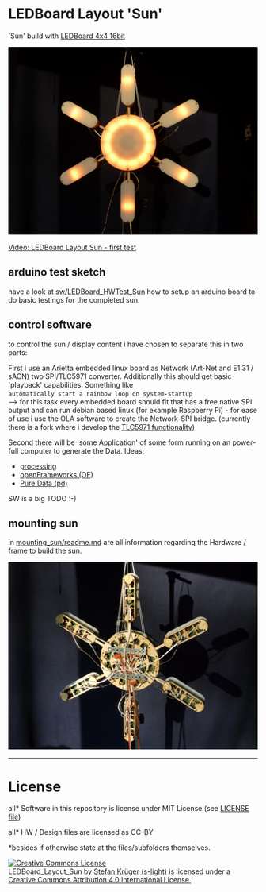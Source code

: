 <!--lint disable list-item-indent-->

# LEDBoard Layout 'Sun'
'Sun' build with [LEDBoard 4x4 16bit](https://github.com/s-light/LEDBoard_4x4_16bit)

![Sun](photos/P1660853_small.jpg)


[Video: LEDBoard Layout Sun - first test](https://vimeo.com/253356118)

## arduino test sketch
have a look at [sw/LEDBoard_HWTest_Sun](sw/LEDBoard_HWTest_Sun/readme.md)
how to setup an arduino board to do basic testings for the completed sun.

## control software
to control the sun / display content i have chosen to separate
this in two parts:

First i use an Arietta embedded linux board as
Network (Art-Net and E1.31 / sACN) two SPI/TLC5971 converter.
Additionally this should get basic 'playback' capabilities.
Something like  
`automatically start a rainbow loop on system-startup`  
--> for this task every embedded board should fit that has a free native SPI output
and can run debian based linux (for example Raspberry Pi) -
for ease of use i use the OLA software to create the Network-SPI bridge.
(currently there is a fork where i develop the [TLC5971 functionality](https://github.com/s-light/ola/tree/SPI_TLC5971_new))

Second there will be 'some Application' of some form running on an power-full
computer to generate the Data.
Ideas:
- [processing](https://processing.org/)
- [openFrameworks (OF)](http://openframeworks.cc/)
- [Pure Data (pd)](http://puredata.info/)

SW is a big TODO :-)




## mounting sun
in [mounting_sun/readme.md](mounting_sun/readme.md) are all information
regarding the Hardware / frame to build the sun.

![Mounting Sun](photos/P1660867_small.jpg)












---
# License
all* Software in this repository is license under MIT License (see [LICENSE file](LICENSE))

all* HW / Design files are licensed as CC-BY

\*besides if otherwise state at the files/subfolders themselves. 

<!-- License info -->
<a rel="license" href="http://creativecommons.org/licenses/by/4.0/">
    <img alt="Creative Commons License" style="border-width:0" src="https://i.creativecommons.org/l/by/4.0/88x31.png" />
</a><br />
<span xmlns:dct="http://purl.org/dc/terms/" property="dct:title">
    LEDBoard_Layout_Sun
</span>
by
<a xmlns:cc="http://creativecommons.org/ns#" href="https://github.com/s-light/LEDBoard_Layout_Sun" property="cc:attributionName" rel="cc:attributionURL">
    Stefan Krüger (s-light)
</a>
is licensed under a
<a rel="license" href="http://creativecommons.org/licenses/by/4.0/">
    Creative Commons Attribution 4.0 International License
</a>.
